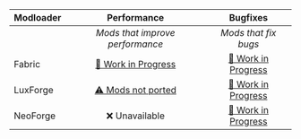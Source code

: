 | Modloader | Performance | Bugfixes |
| --- | :---: | :---: | 
| | *Mods that improve performance* | *Mods that fix bugs* | 
| Fabric | [🚧 Work in Progress](fabric/optimizations.md) | [🚧 Work in Progress](fabric/fixes.md) |
| LuxForge | [⚠ Mods not ported](forge/optimizations.md)| [🚧 Work in Progress](forge/fixes.md) |
| NeoForge | ❌ Unavailable | [🚧 Work in Progress](neo/fixes.md) | ❌ Unavailable |

<!-- TODO do forge enhancements and add tips, no chat reports -->